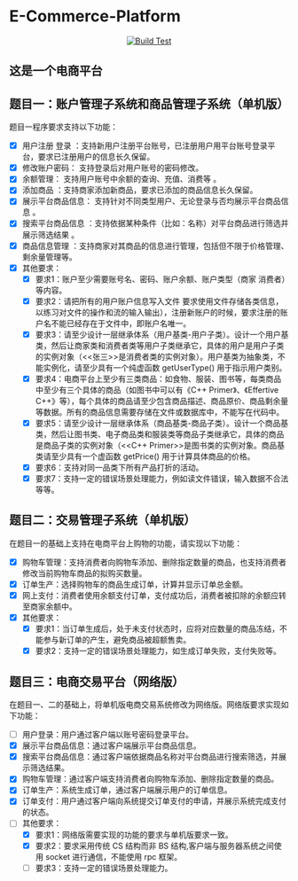 # E-Commerce-Platform

<div align="center">

[![Build Test](https://github.com/Jraaay/E-Commerce-Platform/actions/workflows/main.yml/badge.svg)](https://github.com/Jraaay/E-Commerce-Platform/actions/workflows/main.yml)

</div>

## 这是一个电商平台

## 题目一：账户管理子系统和商品管理子系统（单机版）
题目一程序要求支持以下功能：
 - [x] 用户注册 登录 ：支持新用户注册平台账号，已注册用户用平台账号登录平台，要求已注册用户的信息长久保留。
 - [x] 修改账户密码： 支持登录后对用户账号的密码修改。
 - [x] 余额管理： 支持用户账号中余额的查询、充值、消费等 。
 - [x] 添加商品 ：支持商家添加新商品，要求已添加的商品信息长久保留。
 - [x] 展示平台商品信息： 支持针对不同类型用户、无论登录与否均展示平台商品信息 。
 - [x] 搜索平台商品信息 ：支持依据某种条件（比如：名称）对平台商品进行筛选并展示筛选结果 。
 - [x] 商品信息管理 ：支持商家对其商品的信息进行管理，包括但不限于价格管理、剩余量管理等。
 - [x] 其他要求：
     - [x] 要求1：账户至少需要账号名、密码、账户余额、账户类型（商家 消费者）等内容。
     - [x] 要求2：请把所有的用户账户信息写入文件 要求使用文件存储各类信息，以练习对文件的操作和流的输入输出），注册新账户的时候，要求注册的账户名不能已经存在于文件中，即账户名唯一。
     - [x] 要求3：请至少设计一层继承体系（用户基类-用户子类）。设计一个用户基类，然后让商家类和消费者类等用户子类继承它，具体的用户是用户子类的实例对象（<<张三>>是消费者类的实例对象）。用户基类为抽象类，不能实例化，请至少具有一个纯虚函数 getUserType() 用于指示用户类别。
     - [x] 要求4：电商平台上至少有三类商品：如食物、服装、图书等，每类商品中至少有三个具体的商品（如图书中可以有《C++ Primer》、《Effertive C++》等），每个具体的商品请至少包含商品描述、商品原价、商品剩余量等数据。所有的商品信息需要存储在文件或数据库中，不能写在代码中。
     - [x] 要求5：请至少设计一层继承体系（商品基类-商品子类）。设计一个商品基类，然后让图书类、电子商品类和服装类等商品子类继承它，具体的商品是商品子类的实例对象（<<C++ Primer>>是图书类的实例对象。商品基类请至少具有一个虚函数 getPrice() 用于计算具体商品的价格。
     - [x] 要求6：支持对同一品类下所有产品打折的活动。
     - [x] 要求7：支持一定的错误场景处理能力，例如读文件错误，输入数据不合法等等。

## 题目二：交易管理子系统（单机版）
在题目一的基础上支持在电商平台上购物的功能，请实现以下功能：
 - [x] 购物车管理：支持消费者向购物车添加、删除指定数量的商品，也支持消费者修改当前购物车商品的拟购买数量。
 - [x] 订单生产：选择购物车的商品生成订单，计算并显示订单总金额。
 - [x] 网上支付：消费者使用余额支付订单，支付成功后，消费者被扣除的余额应转至商家余额中。
 - [x] 其他要求：
     - [x] 要求1：当订单生成后，处于未支付状态时，应将对应数量的商品冻结，不能参与新订单的产生，避免商品被超额售卖。
     - [x] 要求2：支持一定的错误场景处理能力，如生成订单失败，支付失败等。

## 题目三：电商交易平台（网络版）
在题目一、二的基础上，将单机版电商交易系统修改为网络版。网络版要求实现如下功能：
 - [ ] 用户登录：用户通过客户端以账号密码登录平台。
 - [x] 展示平台商品信息：通过客户端展示平台商品信息。
 - [x] 搜索平台商品信息：通过客户端依据商品名称对平台商品进行搜索筛选，并展示筛选结果。
 - [x] 购物车管理：通过客户端支持消费者向购物车添加、删除指定数量的商品。
 - [x] 订单生产：系统生成订单，通过客户端展示用户的订单信息。
 - [x] 订单支付：用户通过客户端向系统提交订单支付的申请，并展示系统完成支付的状态。
 - [ ] 其他要求：
     - [x] 要求1：网络版需要实现的功能的要求与单机版要求一致。
     - [x] 要求2：要求采用传统 CS 结构而非 BS 结构,客户端与服务器系统之间使用 socket 进行通信，不能使用 rpc 框架。
     - [ ] 要求3：支持一定的错误场景处理能力。